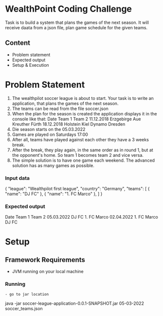# WealthPoint Coding Challenge

Task is to build a system that  plans the games of the next season. 
It will receive daata from a json file, plan game schedule for the given teams.

## Content
- Problem statement
- Expected output
- Setup & Execution


# Problem Statement
1.	The wealthpilot soccer league is about to start. Your task is to write an application, that plans the games of the next season.
2.	The teams can be read from the file soccer.json
3.	When the plan for the season is created the application displays it in the console like that:
Date            Team 1         Team 2
11.12.2018  Erzgebirge Aue     Kreuther Fürth
18.12.2018  Holstein Kiel          Dynamo Dresden
4.	Die season starts on the 05.03.2022 
5.	Games are played on Saturdays 17:00
6.	After all, teams have played against each other they have a 3 weeks break.
7.	After the break, they play again, in the same order as in round 1, but at the opponent's home. So team 1 becomes team 2 and vice versa.
8.	The simple solution is to have one game each weekend. The advanced solution has as many games as possible.


### Input data

{
  "league": "Wealthpilot first league",
  "country": "Germany",
  "teams": [
    {
      "name": "DJ FC"
    },
    {
      "name": "1. FC Marco"
    },
  ]
}


### Expected output 
Date        Team 1    		Team 2
05.03.2022  DJ FC     		1. FC Marco
02.04.2022  1. FC Marco     DJ FC


# Setup
## Framework Requirements
  - JVM running on your local machine
  
### Running
	- go to jar location 
java -jar soccer-league-application-0.0.1-SNAPSHOT.jar 05-03-2022 soccer_teams.json


